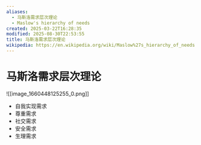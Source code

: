 ```yaml
---
aliases:
  - 马斯洛需求层次理论
  - Maslow's hierarchy of needs
created: 2025-03-22T16:28:35
modified: 2025-08-30T22:53:55
title: 马斯洛需求层次理论
wikipedia: https://en.wikipedia.org/wiki/Maslow%27s_hierarchy_of_needs
---
```


# 马斯洛需求层次理论

![[image_1660448125255_0.png]]

- 自我实现需求
- 尊重需求
- 社交需求
- 安全需求
- 生理需求
